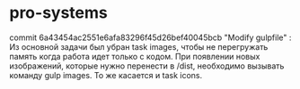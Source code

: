 # pro-systems

commit 6a43454ac2551e6afa83296f45d26bef40045bcb "Modify gulpfile" :
  Из основной задачи был убран task images, чтобы не перегружать память когда работа идет только с кодом.
  При появлении новых изображений, которые нужно перенести в /dist, необходимо вызывать команду gulp images.
  То же касается и task icons.
